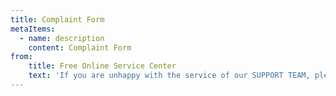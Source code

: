 ```yaml
---
title: Complaint Form
metaItems:
  - name: description
    content: Complaint Form
from:
    title: Free Online Service Center
    text: 'If you are unhappy with the service of our SUPPORT TEAM, please fill in the blank to complain to the Support Manager. He will take your complaint seriously. Note: This is Supervisory Department supervising our technical service, NOT Support Department. If you have any questions about our products, <a href="http://www.dvd-cloner-service.net/ticket/?p_type=1">please click here to contact us</a>.'
---
```

